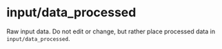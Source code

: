 # input/data_processed

Raw input data. Do not edit or change, but rather place processed data in `input/data_processed`.
